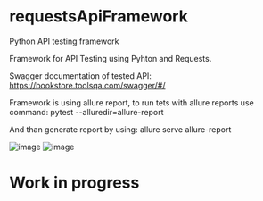 # requestsApiFramework
Python API testing framework

Framework for API Testing using Pyhton and Requests.

Swagger documentation of tested API:
https://bookstore.toolsqa.com/swagger/#/

Framework is using allure report, to run tets with allure reports use command:
pytest --alluredir=allure-report

And than generate report by using:
allure serve allure-report

![image](https://user-images.githubusercontent.com/46795587/189518998-ad60bc8e-0547-4600-957f-41ea743852b2.png)
![image](https://user-images.githubusercontent.com/46795587/189519009-66676494-180c-4519-b06d-8d27e9d816c8.png)


# Work in progress
